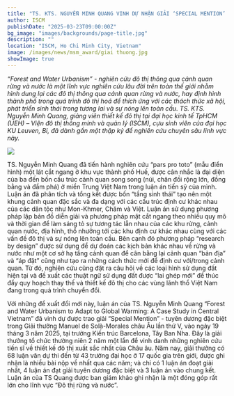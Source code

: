 ```yaml
---
title: "TS. KTS. NGUYỄN MINH QUANG VINH DỰ NHẬN GIẢI ‘SPECIAL MENTION’ TRONG GIẢI THƯỞNG MANUEL DE SOLÀ-MORALES EUROPEAN PRIZE 2025"
author: ISCM
publishDate: "2025-03-23T09:00:00Z"
bg_image: "images/backgrounds/page-title.jpg"
description: ""
location: "ISCM, Ho Chi Minh City, Vietnam"
image: /images/news/msm_award/giai thuong.jpg
showImage: true
---
```


_“Forest and Water Urbanism” - nghiên cứu đô thị thông qua cảnh quan rừng và nước là một lĩnh vực nghiên cứu lâu đời trên toàn thế giới nhằm hình dung lại các đô thị thông qua cảnh quan rừng và nước, hay định hình thành phố trong quá trình đô thị hoá để thích ứng với các thách thức xã hội, phát triển sinh thái trong tương lai và sự nóng lên toàn cầu. TS. KTS. Nguyễn Minh Quang, giảng viên thiết kế đô thị tại đại học kinh tế TpHCM (UEH) – Viện đô thị thông minh và quản lý (ISCM), cựu sinh viên của đại học KU Leuven, Bỉ, đã dành gần một thập kỷ để nghiên cứu chuyên sâu lĩnh vực này._

![](/images/news/msm_award/project.jpg)

TS. Nguyễn Minh Quang đã tiến hành nghiên cứu “pars pro toto” (mẫu điển hình) một lát cắt ngang ở khu vực thành phố Huế, được cân nhắc là đại diện của ba đến bốn cấu trúc cảnh quan song song (núi, chân đồi rộng lớn, đồng bằng và đầm phá) ở miền Trung Việt Nam trong luận án tiến sỹ của mình. Luận án đã phân tích và tổng kết được bốn “tầng sinh thái” tạo nên một khung cảnh quan đặc sắc và đa dạng với các cấu trúc định cư khác nhau của các dân tộc như Mon-Khmer, Chăm và Việt. Luận án sử dụng phương pháp lập bản đồ diễn giải và phương pháp mặt cắt ngang theo nhiều quy mô và thời gian để làm sáng tỏ sự tương tác lẫn nhau của các khu rừng, cảnh quan nước, địa hình, thổ nhưỡng tới các khu định cư khác nhau cùng với các vấn đề đô thị và sự nóng lên toàn cầu. Bên cạnh đó phương pháp “research by design” được sử dụng để dự đoán các kịch bản khác nhau về rừng và nước như một cơ sở hạ tầng cảnh quan để cân bằng lại cảnh quan “bản địa” và “áp đặt” cũng như tạo ra những cách thức mới để định cư với/trong cảnh quan. Từ đó, nghiên cứu cũng đặt ra câu hỏi về các loại hình sử dụng đất hiện tại và đề xuất các thuật ngữ sử dụng đất được “lai ghép mới” để thúc đẩy quy hoạch thay thế và thiết kế đô thị cho các vùng lãnh thổ Việt Nam đang trong quá trình chuyển đổi.

Với những đề xuất đổi mới này, luận án của TS. Nguyễn Minh Quang “Forest and Water Urbanism to Adapt to Global Warming: A Case Study in Central Vietnam” đã vinh dự được trao giải “Special Mention” - tuyên dương đặc biệt trong Giải thưởng Manuel de Solà-Morales châu Âu lần thứ V, vào ngày 19 tháng 3 năm 2025, tại trường Kiến trúc Barcelona, Tây Ban Nha. Đây là giải thưởng tổ chức thường niên 2 năm một lần để vinh danh những nghiên cứu tiến sĩ về thiết kế đô thị xuất sắc nhất của Châu âu. Năm nay, giải thưởng có 68 luận văn dự thi đến từ 43 trường đại học ở 17 quốc gia trên giới, được ghi nhận là nhiều bài nộp về nhất qua các năm; và chỉ có 1 luận án đoạt giải nhất, 4 luận án đạt giải tuyên dương đặc biệt và 3 luận án vào chung kết. Luận án của TS Quang được ban giám khảo ghi nhận là một đóng góp rất lớn cho lĩnh vực “Đô thị rừng và nước”.
